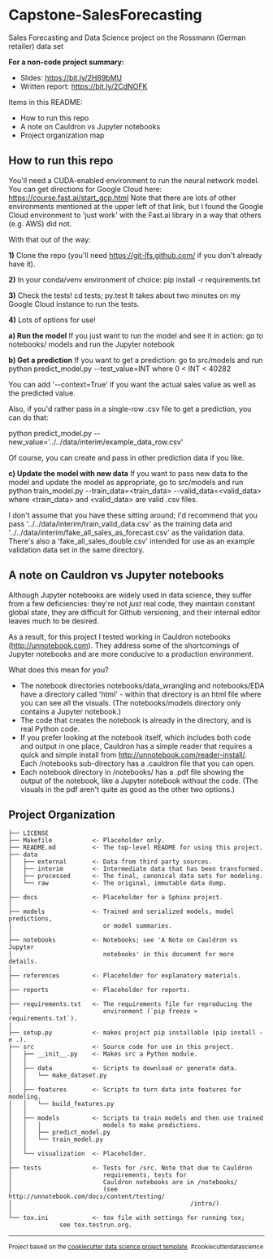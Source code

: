 Capstone-SalesForecasting
==============================

Sales Forecasting and Data Science project on the Rossmann (German retailer)
data set

**For a non-code project summary:**
* Slides: https://bit.ly/2H89bMU
* Written report: https://bit.ly/2CdNOFK

Items in this README:
- How to run this repo
- A note on Cauldron vs Jupyter notebooks
- Project organization map

How to run this repo
------------
You'll need a CUDA-enabled environment to run the neural network model. You can
get directions for Google Cloud here: https://course.fast.ai/start_gcp.html
Note that there are lots of other environments mentioned at the upper left of
that link, but I found the Google Cloud environment to 'just work' with the
Fast.ai library in a way that others (e.g. AWS) did not.

With that out of the way:

**1)** Clone the repo (you'll need https://git-lfs.github.com/ if you don't
already have it).

**2)** In your conda/venv environment of choice:
pip install -r requirements.txt

**3)** Check the tests! 
cd tests; py.test It takes about two minutes on my
Google Cloud instance to run the tests.

**4)** Lots of options for use!

**a) Run the model** If you just want to run the model and see it in action:
go to notebooks/ models and run the Jupyter notebook

**b) Get a prediction** If you want to get a prediction: go to src/models and
run python predict_model.py --test_value=INT where 0 < INT < 40282

You can add '--context=True' if you want the actual sales value as well as the
predicted value.

Also, if you'd rather pass in a single-row .csv file to get a prediction, you
can do that:

python predict_model.py --new_value='../../data/interim/example_data_row.csv'

Of course, you can create and pass in other prediction data if you like.

**c) Update the model with new data** If you want to pass new data to the model
and update the model as appropriate, go to src/models and run
    python train_model.py --train_data=<train_data> --valid_data=<valid_data>
where <train_data> and <valid_data> are valid .csv files.

I don't assume that you have these sitting around; I'd recommend that you pass
'../../data/interim/train_valid_data.csv' as the training data and
'../../data/interim/fake_all_sales_as_forecast.csv' as the validation data.
There's also a 'fake_all_sales_double.csv' intended for use as an example
validation data set in the same directory.

A note on Cauldron vs Jupyter notebooks
------------
Although Jupyter notebooks are widely used in data science, they suffer from a
few deficiencies: they're not *just* real code, they maintain constant global
state, they are difficult for Github versioning, and their internal editor
leaves much to be desired.

As a result, for this project I tested working in Cauldron notebooks
(http://unnotebook.com). They address some of the shortcomings of Jupyter
notebooks and are more conducive to a production environment.

What does this mean for you?
- The notebook directories notebooks/data_wrangling and notebooks/EDA have a
  directory called 'html' - within that directory is an html file where you
  can see all the visuals. (The notebooks/models directory only contains a
  Jupyter notebook.)
- The code that creates the notebook is already in the directory, and is real
  Python code.
- If you prefer looking at the notebook itself, which includes both code and
  output in one place, Cauldron has a simple reader that requires a quick and
  simple install from http://unnotebook.com/reader-install/. Each /notebooks
  sub-directory has a .cauldron file that you can open.
- Each notebook directory in /notebooks/ has a .pdf file showing the output of
  the notebook, like a Jupyter notebook without the code. (The visuals in the
  pdf aren't quite as good as the other two options.)


Project Organization
------------

    ├── LICENSE
    ├── Makefile           <- Placeholder only.
    ├── README.md          <- The top-level README for using this project.
    ├── data
    │   ├── external       <- Data from third party sources.
    │   ├── interim        <- Intermediate data that has been transformed.
    │   ├── processed      <- The final, canonical data sets for modeling.
    │   └── raw            <- The original, immutable data dump.
    │
    ├── docs               <- Placeholder for a Sphinx project.
    │
    ├── models             <- Trained and serialized models, model predictions,
    │                         or model summaries.
    │
    ├── notebooks          <- Notebooks; see 'A Note on Cauldron vs Jupyter
    │                         notebooks' in this document for more details.
    │
    ├── references         <- Placeholder for explanatory materials.
    │
    ├── reports            <- Placeholder for reports.
    │
    ├── requirements.txt   <- The requirements file for reproducing the
    │                         environment (`pip freeze > requirements.txt`).
    │
    ├── setup.py           <- makes project pip installable (pip install -e .).
    ├── src                <- Source code for use in this project.
    │   ├── __init__.py    <- Makes src a Python module.
    │   │
    │   ├── data           <- Scripts to download or generate data.
    │   │   └── make_dataset.py
    │   │
    │   ├── features       <- Scripts to turn data into features for modeling.
    │   │   └── build_features.py
    │   │
    │   ├── models         <- Scripts to train models and then use trained
    │   │   │                 models to make predictions.
    │   │   ├── predict_model.py
    │   │   └── train_model.py
    │   │
    │   └── visualization  <- Placeholder.
    │
    ├── tests              <- Tests for /src. Note that due to Cauldron
    │                         requirements, tests for
    │                         Cauldron notebooks are in /notebooks/ 
    │                         (see http://unnotebook.com/docs/content/testing/
    │                         					      /intro/)
    │
    └── tox.ini            <- tox file with settings for running tox;
			      see tox.testrun.org.


--------

<p><small>Project based on the <a target="_blank" href="https://drivendata.github.io/cookiecutter-data-science/">cookiecutter data science project template</a>. #cookiecutterdatascience</small></p>
